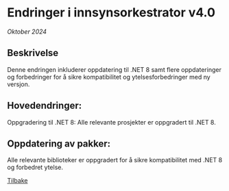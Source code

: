 # Endringer i innsynsorkestrator v4.0
*Oktober 2024*

## Beskrivelse
Denne endringen inkluderer oppdatering til .NET 8 samt flere oppdateringer og forbedringer for å sikre kompatibilitet og ytelsesforbedringer med ny versjon.

## Hovedendringer:
Oppgradering til .NET 8:
Alle relevante prosjekter er oppgradert til .NET 8.

## Oppdatering av pakker:
Alle relevante biblioteker er oppgradert for å sikre kompatibilitet med .NET 8 og forbedret ytelse.
    
[Tilbake](./Releaselist)
